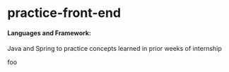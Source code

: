 # practice-front-end

#### Languages and Framework:
Java and Spring to practice concepts learned in prior weeks of internship


foo
